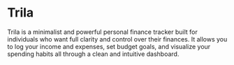 # Trila
Trila is a minimalist and powerful personal finance tracker built for individuals who want full clarity and control over their finances. It allows you to log your income and expenses, set budget goals, and visualize your spending habits all through a clean and intuitive dashboard.
